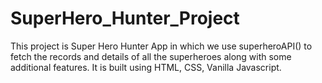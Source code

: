 # SuperHero_Hunter_Project
This project is Super Hero Hunter App in which we use superheroAPI() to fetch the records and details of all the superheroes along with some additional features. It is built using HTML, CSS, Vanilla Javascript.
